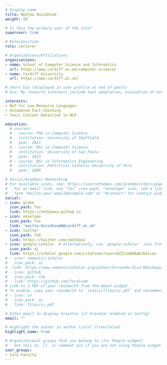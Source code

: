 ```yaml
---
# Display name
title: Nedjma Ousidhoum
weight: 50

# Is this the primary user of the site?
superuser: true

# Role/position
role: Lecturer

# Organizations/Affiliations
organizations:
- name: School of Computer Science and Informatics
  url: https://www.cardiff.ac.uk/computer-science/
- name: Cardiff University
  url: https://www.cardiff.ac.uk/

# Short bio (displayed in user profile at end of posts)
# bio: My research interests include text adaptation, evaluation of natural language generation, and NLP for education.

interests:
- NLP for Low Resource Languages
- Automated Fact-checking
- Toxic Content Detection in NLP

education:
  # courses:
  # - course: PhD in Computer Science
  #   institution: University of Sheffield
  #   year: 2021
  # - course: MSc in Computer Science
  #   institution: University of Sao Paulo
  #   year: 2013
  # - course: BSc in Informatics Engineering
  #   institution: Pontifical Catholic University of Peru
  #   year: 2009

# Social/Academic Networking
# For available icons, see: https://sourcethemes.com/academic/docs/page-builder/#icons
#   For an email link, use "fas" icon pack, "envelope" icon, and a link in the
#   form "mailto:your-email@example.com" or "#contact" for contact widget.
social:
- icon: globe
  icon_pack: fas
  link: https://nedjmaou.github.io
- icon: envelope
  icon_pack: fas
  link: 'mailto:OusidhoumN@cardiff.ac.uk'
- icon: twitter
  icon_pack: fab
  link: https://twitter.com/nedjmaou
- icon: google-scholar  # Alternatively, use `google-scholar` icon from `ai` icon pack
  icon_pack: ai
  link: https://scholar.google.com/citations?user=6ZZtzmQAAAAJ&hl=en
# - icon: semantic-scholar
#   icon_pack: ai
#  link: https://www.semanticscholar.org/author/Fernando-Alva-Manchego/69930782
# - icon: github
#   icon_pack: fab
#   link: https://github.com/feralvam
# Link to a PDF of your resume/CV from the About widget.
# To enable, copy your resume/CV to `static/files/cv.pdf` and uncomment the lines below.
# - icon: cv
#   icon_pack: ai
#   link: files/cv.pdf

# Enter email to display Gravatar (if Gravatar enabled in Config)
email: ""

# Highlight the author in author lists? (true/false)
highlight_name: true

# Organizational groups that you belong to (for People widget)
#   Set this to `[]` or comment out if you are not using People widget.
user_groups:
- Core Faculty
---
```

